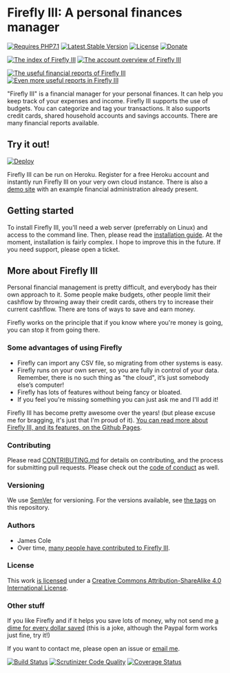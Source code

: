 # Firefly III: A personal finances manager 

[![Requires PHP7.1](https://img.shields.io/badge/php-7.1-red.svg)](https://secure.php.net/downloads.php) [![Latest Stable Version](https://poser.pugx.org/grumpydictator/firefly-iii/v/stable)](https://packagist.org/packages/grumpydictator/firefly-iii) [![License](https://img.shields.io/badge/license-CC%20BY--SA%204.0-lightgrey.svg)](https://creativecommons.org/licenses/by-sa/4.0/) [![Donate](https://img.shields.io/badge/Donate-PayPal-green.svg)](https://www.paypal.com/cgi-bin/webscr?cmd=_s-xclick&hosted_button_id=44UKUT455HUFA) 

[![The index of Firefly III](https://i.nder.be/hurdhgyg/400)](https://i.nder.be/h2b37243) [![The account overview of Firefly III](https://i.nder.be/hnkfkdpr/400)](https://i.nder.be/hv70pbwc)

[![The useful financial reports of Firefly III](https://i.nder.be/h7sk6nb7/400)](https://i.nder.be/ccn0u2mp) [![Even more useful reports in Firefly III](https://i.nder.be/g237hr35/400)](https://i.nder.be/gm8hbh7z)

"Firefly III" is a financial manager for your personal finances.
It can help you keep track of your expenses and income.
Firefly III supports the use of budgets. You can categorize and tag your transactions.
It also supports credit cards, shared  household accounts and savings accounts.
There are many financial reports available.

## Try it out!

[![Deploy](https://www.herokucdn.com/deploy/button.svg)](https://heroku.com/deploy?template=https://github.com/firefly-iii/firefly-iii/tree/master)

Firefly III can be run on Heroku.
Register for a free Heroku account and instantly run Firefly III on your very own cloud instance.
There is also a [demo site](https://firefly-iii.nder.be) with an example financial administration already present. 

## Getting started

To install Firefly III, you'll need a web server (preferrably on Linux) and access to the command line.
Then, please read the [installation guide](https://firefly-iii.github.io/using-installing.html).
At the moment, installation is fairly complex. I hope to improve this in the future. If you need support, please open a ticket.

## More about Firefly III

Personal financial management is pretty difficult, and everybody has their own approach to it.
Some people make budgets, other people limit their cashflow by throwing away their credit cards, 
others try to increase their current cashflow. There are tons of ways to save and earn money.

Firefly works on the principle that if you know where you're money is going, you can stop it from going there.

### Some advantages of using Firefly

- Firefly can import any CSV file, so migrating from other systems is easy.
- Firefly runs on your own server, so you are fully in control of your data. Remember, there is no such thing as "the cloud", it’s just somebody else’s computer!
- Firefly has lots of features without being fancy or bloated.
- If you feel you're missing something you can just ask me and I'll add it!

Firefly III has become pretty awesome over the years! (but please excuse me for bragging, it's just that I'm proud of it).
[You can read more about Firefly III, and its features, on the Github Pages](https://firefly-iii.github.io/).

### Contributing

Please read [CONTRIBUTING.md](https://github.com/firefly-iii/firefly-iii/blob/master/.github/CONTRIBUTING.md) for details on contributing, and the process for submitting pull requests. Please check out the [code of conduct](https://github.com/firefly-iii/firefly-iii/blob/master/CODE_OF_CONDUCT.md) as well.

### Versioning

We use [SemVer](http://semver.org/) for versioning. For the versions available, see [the tags](https://github.com/firefly-iii/firefly-iii/tags) on this repository.

### Authors

* James Cole
* Over time, [many people have contributed to Firefly III](https://github.com/firefly-iii/firefly-iii/graphs/contributors).

### License

This work [is licensed](https://github.com/firefly-iii/firefly-iii/blob/master/LICENSE) under a [Creative Commons Attribution-ShareAlike 4.0 International License](https://creativecommons.org/licenses/by-sa/4.0/).

### Other stuff

If you like Firefly and if it helps you save lots of money, why not send me [a dime for every dollar saved](https://www.paypal.com/cgi-bin/webscr?cmd=_s-xclick&hosted_button_id=44UKUT455HUFA) (this is a joke, although the Paypal form works just fine, try it!)

If you want to contact me, please open an issue or [email me](mailto:thegrumpydictator@gmail.com).

[![Build Status](https://travis-ci.org/firefly-iii/firefly-iii.svg?branch=master)](https://travis-ci.org/firefly-iii/firefly-iii) [![Scrutinizer Code Quality](https://scrutinizer-ci.com/g/firefly-iii/firefly-iii/badges/quality-score.png?b=master)](https://scrutinizer-ci.com/g/firefly-iii/firefly-iii/?branch=master) [![Coverage Status](https://coveralls.io/repos/github/firefly-iii/firefly-iii/badge.svg?branch=master)](https://coveralls.io/github/firefly-iii/firefly-iii?branch=master)
